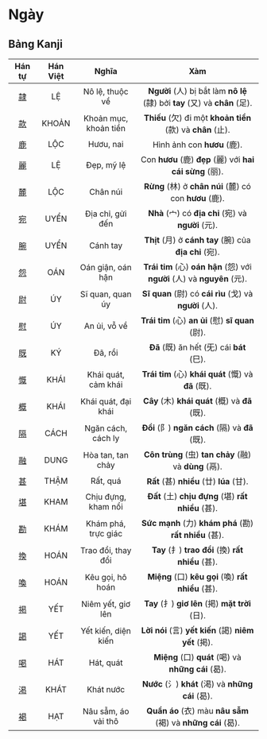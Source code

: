 <link href="styles.css" rel="stylesheet">

# Ngày

## Bảng Kanji

| Hán tự | Hán Việt | Nghĩa | Xàm |
| :---: | :---: | :---: | :---: |
| [<span class="stroke-order">隷</span>](https://mazii.net/vi-VN/search/kanji/javi/%E9%9A%B7) | LỆ | Nô lệ, thuộc về | **Người** (人) bị bắt làm **nô lệ** (隷) bởi **tay** (又) và **chân** (足). |
| [<span class="stroke-order">款</span>](https://mazii.net/vi-VN/search/kanji/javi/%E6%AC%BE) | KHOẢN | Khoản mục, khoản tiền | **Thiếu** (欠) đi một **khoản tiền** (款) và **chân** (止). |
| [<span class="stroke-order">鹿</span>](https://mazii.net/vi-VN/search/kanji/javi/%E9%B9%BF) | LỘC | Hươu, nai | Hình ảnh con **hươu** (鹿). |
| [<span class="stroke-order">麗</span>](https://mazii.net/vi-VN/search/kanji/javi/%E9%BA%97) | LỆ | Đẹp, mỹ lệ | Con **hươu** (鹿) **đẹp** (麗) với **hai cái sừng** (丽). |
| [<span class="stroke-order">麓</span>](https://mazii.net/vi-VN/search/kanji/javi/%E9%BA%93) | LỘC | Chân núi | **Rừng** (林) ở **chân núi** (麓) có con **hươu** (鹿). |
| [<span class="stroke-order">宛</span>](https://mazii.net/vi-VN/search/kanji/javi/%E5%AE%9B) | UYỂN | Địa chỉ, gửi đến | **Nhà** (宀) có **địa chỉ** (宛) và **người** (元). |
| [<span class="stroke-order">腕</span>](https://mazii.net/vi-VN/search/kanji/javi/%E8%85%95) | UYỂN | Cánh tay | **Thịt** (月) ở **cánh tay** (腕) của **địa chỉ** (宛). |
| [<span class="stroke-order">怨</span>](https://mazii.net/vi-VN/search/kanji/javi/%E6%80%A8) | OÁN | Oán giận, oán hận | **Trái tim** (心) **oán hận** (怨) với **người** (人) và **nguyên** (元). |
| [<span class="stroke-order">尉</span>](https://mazii.net/vi-VN/search/kanji/javi/%E5%B0%89) | ÚY | Sĩ quan, quan úy | **Sĩ quan** (尉) có **cái rìu** (戈) và **người** (人). |
| [<span class="stroke-order">慰</span>](https://mazii.net/vi-VN/search/kanji/javi/%E6%85%B0) | ÚY | An ủi, vỗ về | **Trái tim** (心) **an ủi** (慰) **sĩ quan** (尉). |
| [<span class="stroke-order">既</span>](https://mazii.net/vi-VN/search/kanji/javi/%E6%97%A2) | KÝ | Đã, rồi | **Đã** (既) ăn hết (旡) cái **bát** (巳). |
| [<span class="stroke-order">慨</span>](https://mazii.net/vi-VN/search/kanji/javi/%E6%85%A8) | KHÁI | Khái quát, cảm khái | **Trái tim** (心) **khái quát** (慨) và **đã** (既). |
| [<span class="stroke-order">概</span>](https://mazii.net/vi-VN/search/kanji/javi/%E6%A6%82) | KHÁI | Khái quát, đại khái | **Cây** (木) **khái quát** (概) và **đã** (既). |
| [<span class="stroke-order">隔</span>](https://mazii.net/vi-VN/search/kanji/javi/%E9%9A%94) | CÁCH | Ngăn cách, cách ly | **Đồi** (阝) **ngăn cách** (隔) và **đã** (既). |
| [<span class="stroke-order">融</span>](https://mazii.net/vi-VN/search/kanji/javi/%E8%9E%8D) | DUNG | Hòa tan, tan chảy | **Côn trùng** (虫) **tan chảy** (融) và **dùng** (鬲). |
| [<span class="stroke-order">甚</span>](https://mazii.net/vi-VN/search/kanji/javi/%E7%94%9A) | THẬM | Rất, quá | **Rất** (甚) **nhiều** (廿) **lúa** (甘). |
| [<span class="stroke-order">堪</span>](https://mazii.net/vi-VN/search/kanji/javi/%E5%A0%AA) | KHAM | Chịu đựng, kham nổi | **Đất** (土) **chịu đựng** (堪) **rất nhiều** (甚). |
| [<span class="stroke-order">勘</span>](https://mazii.net/vi-VN/search/kanji/javi/%E5%8B%98) | KHÁM | Khám phá, trực giác | **Sức mạnh** (力) **khám phá** (勘) **rất nhiều** (甚). |
| [<span class="stroke-order">換</span>](https://mazii.net/vi-VN/search/kanji/javi/%E6%8F%9B) | HOÁN | Trao đổi, thay đổi | **Tay** (扌) **trao đổi** (換) **rất nhiều** (甚). |
| [<span class="stroke-order">喚</span>](https://mazii.net/vi-VN/search/kanji/javi/%E5%96%9A) | HOÁN | Kêu gọi, hô hoán | **Miệng** (口) **kêu gọi** (喚) **rất nhiều** (甚). |
| [<span class="stroke-order">掲</span>](https://mazii.net/vi-VN/search/kanji/javi/%E6%8E%B2) | YẾT | Niêm yết, giơ lên | **Tay** (扌) **giơ lên** (掲) **mặt trời** (日). |
| [<span class="stroke-order">謁</span>](https://mazii.net/vi-VN/search/kanji/javi/%E8%AC%81) | YẾT | Yết kiến, diện kiến | **Lời nói** (言) **yết kiến** (謁) **niêm yết** (掲). |
| [<span class="stroke-order">喝</span>](https://mazii.net/vi-VN/search/kanji/javi/%E5%96%9D) | HÁT | Hát, quát | **Miệng** (口) **quát** (喝) và **những cái** (曷). |
| [<span class="stroke-order">渇</span>](https://mazii.net/vi-VN/search/kanji/javi/%E6%B8%87) | KHÁT | Khát nước | **Nước** (氵) **khát** (渇) và **những cái** (曷). |
| [<span class="stroke-order">褐</span>](https://mazii.net/vi-VN/search/kanji/javi/%E8%A4%90) | HẠT | Nâu sẫm, áo vải thô | **Quần áo** (衣) màu **nâu sẫm** (褐) và **những cái** (曷). |

